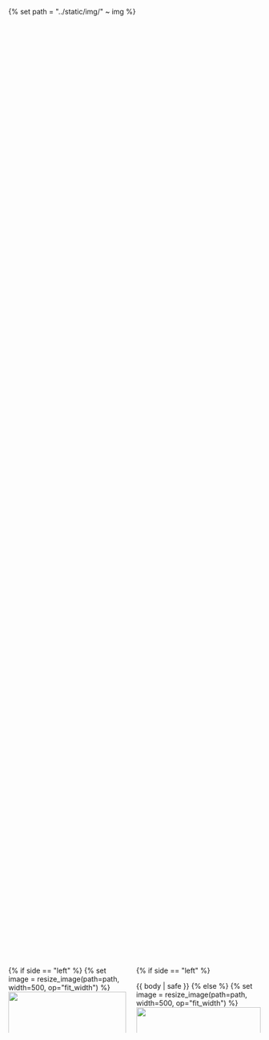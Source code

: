 {% set path = "../static/img/" ~ img %}

<!--
<section class="section hero">
<div class="hero-body">
{% if side == "left" %}
<div class="has-background-success" style="height: 100%; width: 100%; display: table;">
{% else %}
<div class="has-background-danger" style="height: 100%; width: 100%; display: table;">
{% endif %}
-->

<div class="has-background-grey-lighter" style="height: 100%; width: 100%; display: table;">
<div class="container" style="display: table-cell; vertical-align: middle;">
<div class="columns is-desktop">
<div class="column is-10 is-offset-1 content has-text-justified">
<div class="columns is-vcentered">
<div class="column">
{% if side == "left" %}
{% set image = resize_image(path=path, width=500, op="fit_width") %}
<img src="{{ image.url }}" style="width: 100%;">
{% else %}

{{ body | safe }}
{% endif %}
</div>
<div class="column">
{% if side == "left" %}

{{ body | safe }}
{% else %}
{% set image = resize_image(path=path, width=500, op="fit_width") %}
<img src="{{ image.url }}" style="width: 100%;">
{% endif %}
</div>
</div>
</div>

</div>
</div>

</div>

<!--
</div>
</section>
-->
